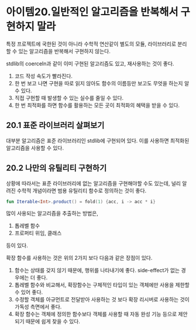 # 아이템20.일반적인 알고리즘을 반복해서 구현하지 말라

특정 프로젝트에 국한된 것이 아니라 수학적 연산같이 별도의 모듈, 라이브러리로 분리할 수 있는 알고리즘을 반복해서 구현하지 않는다.

stdlib의 coerceIn과 같이 이미 구현된 알고리즘도 있고, 재사용하는 것이 좋다.

1. 코드 작성 속도가 빨라진다.
2. 한 번 보고 나면 구현을 따로 읽지 않아도 함수의 이름등만 보고도 무엇을 하는지 알 수 있다.
3. 직접 구현할 때 발생할 수 있는 실수를 줄일 수 있다. 
4. 한 번 최적화를 하면 함수를 활용하는 모든 곳이 최적화의 혜택을 받을 수 있다.

## 20.1 표준 라이브러리 살펴보기

대부분 알고리즘은 표준 라이브러리인 stdlib에 구현되어 있다. 이를 사용하면 최적화된 알고리즘을 사용할 수 있다.

## 20.2 나만의 유틸리티 구현하기

상황에 따라서는 표준 라이브러리에 없는 알고리즘을 구현해야할 수도 있는데, 널리 알려진 수학적 개념이라면 범용 유틸리티 함수로 정의하는 것이 좋다.

```kotlin
fun Iterable<Int>.product() = fold(1) {acc, i -> acc * i}
```

많이 사용되는 알고리즘을 추출하는 방법은, 

1. 톱레벨 함수 
2. 프로퍼티 위임, 클래스 

등이 있다.

확장 함수를 사용하는 것은 위의 2가지 보다 다음과 같은 장점이 있다.

1. 함수는 상태를 갖지 않기 때문에, 행위를 나타내기에 좋다. side-effect가 없는 경우에는 더 좋다.
2. 톱레벨 함수와 비교해서, 확장함수는 구체적인 타입이 있는 객체에만 사용을 제한할 수 있어 좋다.
3. 수정할 객체를 아규먼트로 전달받아 사용하는 것 보다 확장 리시버로 사용하는 것이 가독성 측면에서 좋다.
4. 확장 함수는 객체에 정의한 함수보다 객체를 사용할 때 자동 완성 기능 등으로 제안되기 때문에 쉽게 찾을 수 있다.
